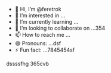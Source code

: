 - 👋 Hi, I’m @feretrok
- 👀 I’m interested in ...
- 🌱 I’m currently learning ...
- 💞️ I’m looking to collaborate on ...354
- 📫 How to reach me ...
- 😄 Pronouns: ...dsf
- ⚡ Fun fact: ...7845454sf
<!---2fdguydsfsdf
feretrok/feretrok is a ✨ special ✨ repository because its `README.md` (this file) appears on your GitHub profile.
You can click the Preview link to take a look at your changes.53
--->
dssssfhg
365cvb
